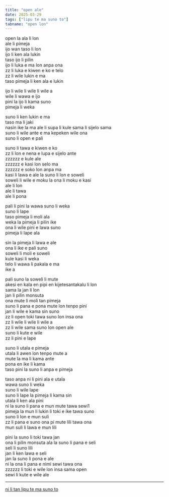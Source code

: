 ```yaml
---
title: "open ale"
date: 2025-03-29
tags: ["lipu te ma suno to"]
tabname: "open lon"
---
```


open la ala li lon  
ale li pimeja  
ijo wan taso li lon  
ijo li ken ala lukin  
taso ijo li pilin  
ijo li luka e ma lon anpa ona  
zz li luka e kiwen e ko e telo  
zz li wile lukin e ma  
taso pimeja li ken ala e lukin  

ijo li wile li wile li wile a  
wile li wawa e ijo  
pini la ijo li kama suno  
pimeja li weka  

suno li ken lukin e ma  
taso ma li jaki  
nasin ike la ma ale li supa li kule sama li sijelo sama  
suno li wile ante e ma kepeken wile ona  
suno li open e pali  

suno li tawa e kiwen e ko  
zz li lon e nena e lupa e sijelo ante  
zzzzzz e kule ale  
zzzzzz e kasi lon selo ma  
zzzzzz e soko lon anpa ma  
kasi li lawa e ale la suno li lon e soweli  
soweli li wile e moku la ona li moku e kasi  
ale li lon  
ale li tawa  
ale li pona

pali li pini la wawa suno li weka  
suno li lape  
taso pimeja li moli ala  
weka la pimeja li pilin ike  
ona li wile pini e lawa suno  
pimeja li lape ala

sin la pimeja li lawa e ale  
ona li ike e pali suno  
soweli li moli e soweli  
kule kasi li weka  
telo li wawa li pakala e ma  
ike a  

pali suno la soweli li mute  
akesi en kala en pipi en kijetesantakalu li lon  
sama la jan li lon  
jan li pilin monsuta  
ona mute li moli tan pimeja  
suno li pana e pona mute lon tenpo pini  
jan li wile e kama sin suno  
zz li open toki tawa suno lon insa ona  
zz li wile li wile li wile a  
zz li wile sama suno lon open ale  
suno li kute e wile  
zz li pini e lape

suno li utala e pimeja  
utala li awen lon tenpo mute a  
mute la ma li kama ante  
pona en ike li kama  
taso pini la suno li anpa e pimeja  

taso anpa ni li pini ala e utala  
wawa suno li weka  
suno li wile lape  
suno li lape la pimeja li kama sin  
utala li ken ala pini  
ni la suno li pana e mun mute tawa sewi1  
pimeja la mun li lukin li toki e ike tawa suno  
suno li lon e mun suli  
zz li pana e suno ona pi mute lili tawa ona  
mun suli li lawa e mun lili  

pini la suno li toki tawa jan  
ona li pilin monsuta ala la suno li pana e seli  
seli li suno lili  
jan li ken lawa e seli  
jan la suno li pona e ale  
ni la ona li pana e nimi sewi tawa ona  
zzzzzz li toki e wile lon insa sama open  
sewi li kute e wile ale  

---

[ni li tan lipu te ma suno to](/ma-suno)  
